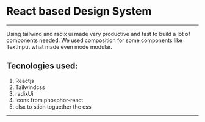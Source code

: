 # **React based Design System**

---

Using tailwind and radix ui made very productive and fast to build a lot of components needed.
We used composition for some components like TextInput what made even mode modular.

## Tecnologies used:

1. Reactjs
2. Tailwindcss
3. radixUi
4. Icons from phosphor-react
5. clsx to stich toguether the css

---
